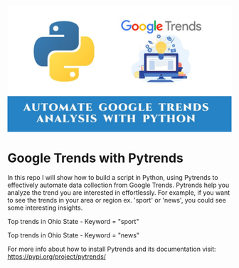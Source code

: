 ![image](images/gt.jpg)

# Google Trends with Pytrends

In this repo I will show how to build a script in Python, using Pytrends to effectively automate data collection from Google Trends. Pytrends help you analyze the trend you are interested in effortlessly. For example, if you want to see the trends in your area or region ex. 'sport' or 'news', you could see some interesting insights.

Top trends in Ohio State - Keyword = "sport"


Top trends in Ohio State - Keyword = "news"



For more info about how to install Pytrends and its documentation visit: https://pypi.org/project/pytrends/

